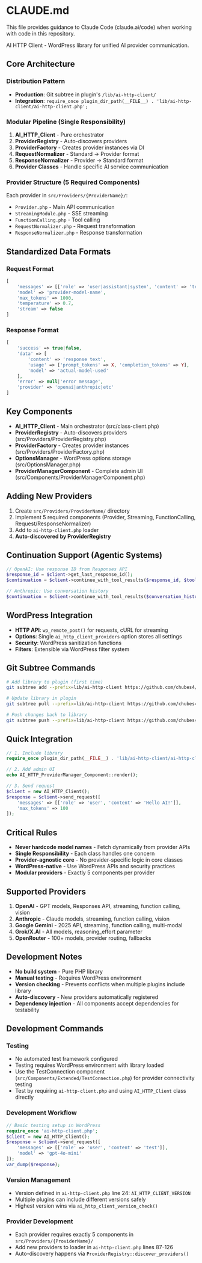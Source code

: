 # CLAUDE.md

This file provides guidance to Claude Code (claude.ai/code) when working with code in this repository.

AI HTTP Client - WordPress library for unified AI provider communication.

## Core Architecture

### Distribution Pattern
- **Production**: Git subtree in plugin's `/lib/ai-http-client/`
- **Integration**: `require_once plugin_dir_path(__FILE__) . 'lib/ai-http-client/ai-http-client.php';`

### Modular Pipeline (Single Responsibility)
1. **AI_HTTP_Client** - Pure orchestrator
2. **ProviderRegistry** - Auto-discovers providers
3. **ProviderFactory** - Creates provider instances via DI
4. **RequestNormalizer** - Standard → Provider format
5. **ResponseNormalizer** - Provider → Standard format
6. **Provider Classes** - Handle specific AI service communication

### Provider Structure (5 Required Components)
Each provider in `src/Providers/{ProviderName}/`:
- `Provider.php` - Main API communication
- `StreamingModule.php` - SSE streaming
- `FunctionCalling.php` - Tool calling
- `RequestNormalizer.php` - Request transformation
- `ResponseNormalizer.php` - Response transformation

## Standardized Data Formats

### Request Format
```php
[
    'messages' => [['role' => 'user|assistant|system', 'content' => 'text']],
    'model' => 'provider-model-name',
    'max_tokens' => 1000,
    'temperature' => 0.7,
    'stream' => false
]
```

### Response Format
```php
[
    'success' => true|false,
    'data' => [
        'content' => 'response text',
        'usage' => ['prompt_tokens' => X, 'completion_tokens' => Y],
        'model' => 'actual-model-used'
    ],
    'error' => null|'error message',
    'provider' => 'openai|anthropic|etc'
]
```

## Key Components

- **AI_HTTP_Client** - Main orchestrator (src/class-client.php)
- **ProviderRegistry** - Auto-discovers providers (src/Providers/ProviderRegistry.php)
- **ProviderFactory** - Creates provider instances (src/Providers/ProviderFactory.php)
- **OptionsManager** - WordPress options storage (src/OptionsManager.php)
- **ProviderManagerComponent** - Complete admin UI (src/Components/ProviderManagerComponent.php)

## Adding New Providers

1. Create `src/Providers/ProviderName/` directory
2. Implement 5 required components (Provider, Streaming, FunctionCalling, Request/ResponseNormalizer)
3. Add to `ai-http-client.php` loader
4. **Auto-discovered by ProviderRegistry**

## Continuation Support (Agentic Systems)

```php
// OpenAI: Use response ID from Responses API
$response_id = $client->get_last_response_id();
$continuation = $client->continue_with_tool_results($response_id, $tool_results);

// Anthropic: Use conversation history
$continuation = $client->continue_with_tool_results($conversation_history, $tool_results, 'anthropic');
```

## WordPress Integration

- **HTTP API**: `wp_remote_post()` for requests, cURL for streaming
- **Options**: Single `ai_http_client_providers` option stores all settings
- **Security**: WordPress sanitization functions
- **Filters**: Extensible via WordPress filter system

## Git Subtree Commands

```bash
# Add library to plugin (first time)
git subtree add --prefix=lib/ai-http-client https://github.com/chubes4/ai-http-client.git main --squash

# Update library in plugin
git subtree pull --prefix=lib/ai-http-client https://github.com/chubes4/ai-http-client.git main --squash

# Push changes back to library
git subtree push --prefix=lib/ai-http-client https://github.com/chubes4/ai-http-client.git main
```

## Quick Integration

```php
// 1. Include library
require_once plugin_dir_path(__FILE__) . 'lib/ai-http-client/ai-http-client.php';

// 2. Add admin UI
echo AI_HTTP_ProviderManager_Component::render();

// 3. Send request
$client = new AI_HTTP_Client();
$response = $client->send_request([
    'messages' => [['role' => 'user', 'content' => 'Hello AI!']],
    'max_tokens' => 100
]);
```

## Critical Rules

- **Never hardcode model names** - Fetch dynamically from provider APIs
- **Single Responsibility** - Each class handles one concern
- **Provider-agnostic core** - No provider-specific logic in core classes
- **WordPress-native** - Use WordPress APIs and security practices
- **Modular providers** - Exactly 5 components per provider

## Supported Providers

1. **OpenAI** - GPT models, Responses API, streaming, function calling, vision
2. **Anthropic** - Claude models, streaming, function calling, vision
3. **Google Gemini** - 2025 API, streaming, function calling, multi-modal
4. **Grok/X.AI** - All models, reasoning_effort parameter
5. **OpenRouter** - 100+ models, provider routing, fallbacks

## Development Notes

- **No build system** - Pure PHP library
- **Manual testing** - Requires WordPress environment
- **Version checking** - Prevents conflicts when multiple plugins include library
- **Auto-discovery** - New providers automatically registered
- **Dependency injection** - All components accept dependencies for testability

## Development Commands

### Testing
- No automated test framework configured
- Testing requires WordPress environment with library loaded
- Use the TestConnection component (`src/Components/Extended/TestConnection.php`) for provider connectivity testing
- Test by requiring `ai-http-client.php` and using `AI_HTTP_Client` class directly

### Development Workflow
```php
// Basic testing setup in WordPress
require_once 'ai-http-client.php';
$client = new AI_HTTP_Client();
$response = $client->send_request([
    'messages' => [['role' => 'user', 'content' => 'test']],
    'model' => 'gpt-4o-mini'
]);
var_dump($response);
```

### Version Management
- Version defined in `ai-http-client.php` line 24: `AI_HTTP_CLIENT_VERSION`
- Multiple plugins can include different versions safely
- Highest version wins via `ai_http_client_version_check()`

### Provider Development
- Each provider requires exactly 5 components in `src/Providers/{ProviderName}/`
- Add new providers to loader in `ai-http-client.php` lines 87-126
- Auto-discovery happens via `ProviderRegistry::discover_providers()`
